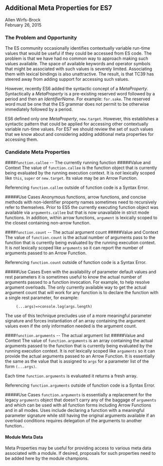 ## Additional Meta Properties for ES7 ##
Allen Wirfs-Brock  
February 26, 2015

### The Problem and Opportunity
The ES community occasionally  identifies contextually variable run-time values that would be useful if they could be accessed from ES code. The problem is that we have had no common way to approach making such values available. The space of available keywords and operator symbols that might be associated with such values is severely limited.  Associating them with lexical bindings is also unattractive. The result, is that TC39 has steered away from adding support for  accessing such values.

However, recently ES6 added the syntactic concept of a *MetaProperty*.  Syntactically a *MetaProperty* is a pre-existing reserved word followed by a period and then an *IdentifierName*.  For example: `for.sake`. The reserved word must be one that the ES grammar does not  permit to be otherwise immediately followed by a period.

ES6 defined only one *MetaProperty*, `new.target`. However, this establishes a syntactic pattern that could be applied for accessing other contextually variable run-time values. For ES7 we should review the set of such values that we know about and considering adding additional meta properties for accessing them.
### Candidate Meta Properties

####`function.callee` -- The currently running function
#####Value and Context
The value of `function.callee` is the function object that is currently being evaluated by the running execution context. It is *not* lexically scoped like `this`, `super` or `new.target`.  Its value may be an Arrow Function.

Referencing `function.callee` outside of function code is a Syntax Error.

#####Use Cases
Anonymous functions, arrow functions, and concise methods with non-identifier property names sometimes need to recursively refer to themselves. Prior to ES5 the currently executing function object was available via `arguments.callee` but that is now unavailable in strict mode functions. In addition, within arrow functions, `argument` is lexically scoped to the closest containing non-arrow function.

####`function.count` -- The actual argument count
#####Value and Context
The value of `function.count` is the actual number of arguments pass to the function that is currently being evaluated by the running execution context. It is *not* lexically scoped like `arguments` so it can report  the number of arguments passed to an  Arrow Function.

Referencing `function.count` outside of function code is a Syntax Error.

#####Use Cases
Even with the availability of parameter default values and rest parameters it is sometimes useful to know the actual number of arguments passed to a function invocation.  For example, to help resolve argument overloads. The only currently available way to get the actual argument count that will work for any function is to declare the function with a single rest parameter, for example: 
```es6
     (...args)=>console.log(args.length)
```
The use of this technique precludes use of a more meaningful parameter signature and forces instantiation of  an array containing the argument values even if the only information needed is the argument count. 

####`function.arguments` -- The actual argument list
#####Value and Context
The value of `function.arguments` is an array containing the actual arguments passed to the function that is currently being evaluated by the running execution context. It is *not* lexically scoped like `arguments` so it can provide the actual arguments passed to an  Arrow Function. It is essentially the same as the value that is assigned to `args` for a parameter list of the form `(...args)`.

Each time `function.arguments` is evaluated it returns a fresh array.

Referencing `function.arguments` outside of function code is a Syntax Error.

#####Use Cases
`function.arguments` is essentially a replacement for the legacy `arguments` object that doesn't carry any of the baggage of `arguments` and which can be used with all function forms including Arrow Functions and in all modes.  Uses include declaring a function with a  meaningful parameter signature while still having the original arguments available if an overload conditions requires delegation of the arguments to another function.. 


#### Module Meta Data
Meta Properties may be useful for providing access to various meta data associated with a module.  If desired, proposals for such properties need to be added here by the module champions. 
